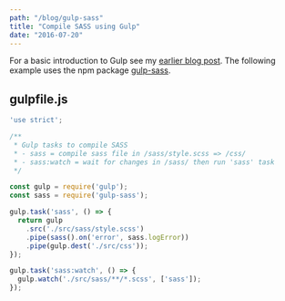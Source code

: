 ```yaml
---
path: "/blog/gulp-sass"
title: "Compile SASS using Gulp"
date: "2016-07-20"
---
```


For a basic introduction to Gulp see my [earlier blog post](/blog/gulp/). The following example uses the npm package [gulp-sass](https://github.com/dlmanning/gulp-sass).

## gulpfile.js

```javascript
'use strict';

/**
 * Gulp tasks to compile SASS
 * - sass = compile sass file in /sass/style.scss => /css/
 * - sass:watch = wait for changes in /sass/ then run 'sass' task
 */

const gulp = require('gulp');
const sass = require('gulp-sass');

gulp.task('sass', () => {
  return gulp
    .src('./src/sass/style.scss')
    .pipe(sass().on('error', sass.logError))
    .pipe(gulp.dest('./src/css'));
});

gulp.task('sass:watch', () => {
  gulp.watch('./src/sass/**/*.scss', ['sass']);
});
```
